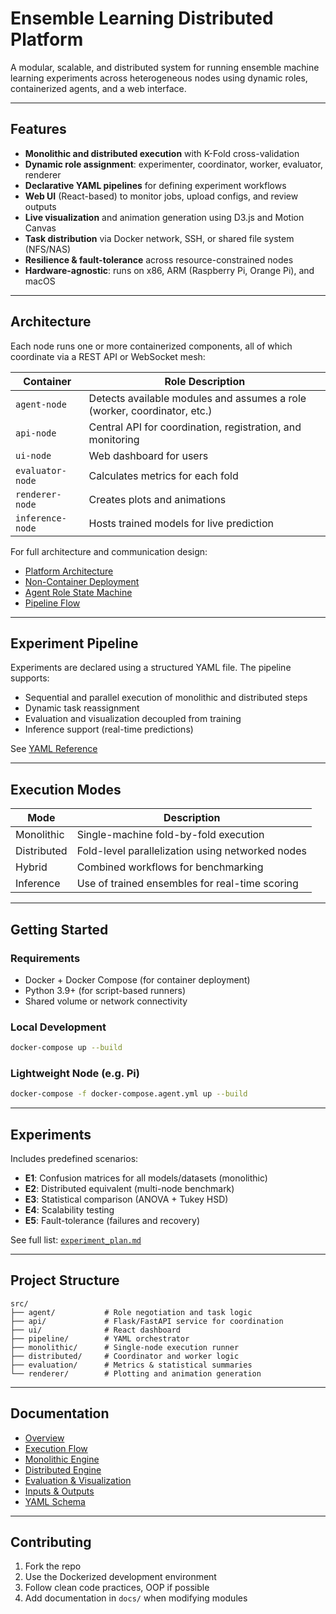 # Ensemble Learning Distributed Platform

A modular, scalable, and distributed system for running ensemble machine learning experiments across heterogeneous nodes using dynamic roles, containerized agents, and a web interface.

---

## Features

- **Monolithic and distributed execution** with K-Fold cross-validation
- **Dynamic role assignment**: experimenter, coordinator, worker, evaluator, renderer
- **Declarative YAML pipelines** for defining experiment workflows
- **Web UI** (React-based) to monitor jobs, upload configs, and review outputs
- **Live visualization** and animation generation using D3.js and Motion Canvas
- **Task distribution** via Docker network, SSH, or shared file system (NFS/NAS)
- **Resilience & fault-tolerance** across resource-constrained nodes
- **Hardware-agnostic**: runs on x86, ARM (Raspberry Pi, Orange Pi), and macOS

---

## Architecture

Each node runs one or more containerized components, all of which coordinate via a REST API or WebSocket mesh:

| Container         | Role Description |
|------------------|------------------|
| `agent-node`      | Detects available modules and assumes a role (worker, coordinator, etc.) |
| `api-node`        | Central API for coordination, registration, and monitoring |
| `ui-node`         | Web dashboard for users |
| `evaluator-node`  | Calculates metrics for each fold |
| `renderer-node`   | Creates plots and animations |
| `inference-node`  | Hosts trained models for live prediction |

For full architecture and communication design:
- [Platform Architecture](./docs/architecture/platform_architecture.md)
- [Non-Container Deployment](./docs/architecture/non_container_deployment.md)
- [Agent Role State Machine](./docs/architecture/agent_role_state.md)
- [Pipeline Flow](./docs/architecture/pipeline.md)

---

## Experiment Pipeline

Experiments are declared using a structured YAML file. The pipeline supports:

- Sequential and parallel execution of monolithic and distributed steps
- Dynamic task reassignment
- Evaluation and visualization decoupled from training
- Inference support (real-time predictions)

See [YAML Reference](./docs/architecture/yaml_reference.md)

---

## Execution Modes

| Mode        | Description                                     |
|-------------|-------------------------------------------------|
| Monolithic  | Single-machine fold-by-fold execution           |
| Distributed | Fold-level parallelization using networked nodes|
| Hybrid      | Combined workflows for benchmarking             |
| Inference   | Use of trained ensembles for real-time scoring  |

---

## Getting Started

### Requirements

- Docker + Docker Compose (for container deployment)
- Python 3.9+ (for script-based runners)
- Shared volume or network connectivity

### Local Development

```bash
docker-compose up --build
````

### Lightweight Node (e.g. Pi)

```bash
docker-compose -f docker-compose.agent.yml up --build
```

---

## Experiments

Includes predefined scenarios:

* **E1**: Confusion matrices for all models/datasets (monolithic)
* **E2**: Distributed equivalent (multi-node benchmark)
* **E3**: Statistical comparison (ANOVA + Tukey HSD)
* **E4**: Scalability testing
* **E5**: Fault-tolerance (failures and recovery)

See full list: [`experiment_plan.md`](./docs/experiments/experiment_plan.md)

---

## Project Structure

```plaintext
src/
├── agent/           # Role negotiation and task logic
├── api/             # Flask/FastAPI service for coordination
├── ui/              # React dashboard
├── pipeline/        # YAML orchestrator
├── monolithic/      # Single-node execution runner
├── distributed/     # Coordinator and worker logic
├── evaluation/      # Metrics & statistical summaries
└── renderer/        # Plotting and animation generation
```

---

## Documentation

* [Overview](./docs/index.md)
* [Execution Flow](./docs/usage/execution_flow.md)
* [Monolithic Engine](./docs/modules/monolithic.md)
* [Distributed Engine](./docs/modules/distributed.md)
* [Evaluation & Visualization](./docs/modules/evaluation.md)
* [Inputs & Outputs](./docs/architecture/io_reference.md)
* [YAML Schema](./docs/architecture/yaml_reference.md)

---

## Contributing

1. Fork the repo
2. Use the Dockerized development environment
3. Follow clean code practices, OOP if possible
4. Add documentation in `docs/` when modifying modules
